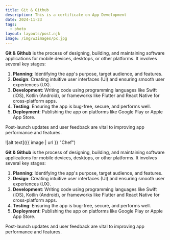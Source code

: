 ```yaml
---
title: Git & Github
description: This is a certificate on App Development
date: 2024-11-23
tags:
  - photo
layout: layouts/post.njk
image: /img/w3images/px.jpg
---
```

**Git & Github** is the process of designing, building, and maintaining software applications for mobile devices, desktops, or other platforms. It involves several key stages:  

1. **Planning**: Identifying the app's purpose, target audience, and features.  
2. **Design**: Creating intuitive user interfaces (UI) and ensuring smooth user experiences (UX).  
3. **Development**: Writing code using programming languages like Swift (iOS), Kotlin (Android), or frameworks like Flutter and React Native for cross-platform apps.  
4. **Testing**: Ensuring the app is bug-free, secure, and performs well.  
5. **Deployment**: Publishing the app on platforms like Google Play or Apple App Store.  

Post-launch updates and user feedback are vital to improving app performance and features.

![alt text]({{ image | url }} "Chef")

**Git & Github** is the process of designing, building, and maintaining software applications for mobile devices, desktops, or other platforms. It involves several key stages:  

1. **Planning**: Identifying the app's purpose, target audience, and features.  
2. **Design**: Creating intuitive user interfaces (UI) and ensuring smooth user experiences (UX).  
3. **Development**: Writing code using programming languages like Swift (iOS), Kotlin (Android), or frameworks like Flutter and React Native for cross-platform apps.  
4. **Testing**: Ensuring the app is bug-free, secure, and performs well.  
5. **Deployment**: Publishing the app on platforms like Google Play or Apple App Store.  

Post-launch updates and user feedback are vital to improving app performance and features.

